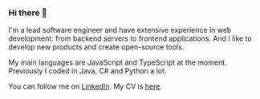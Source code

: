 ### Hi there 👋

I'm a lead software engineer and have extensive experience in web development: from backend servers to frontend applications. And I like to develop new products and create open-source tools.

My main languages are JavaScript and TypeScript at the moment. Previously I coded in Java, C# and Python a lot.

You can follow me on [LinkedIn](https://www.linkedin.com/in/mnasyrov/). My CV is [here](https://github.com/mnasyrov/mnasyrov/raw/master/mnasyrov-resume.pdf).
